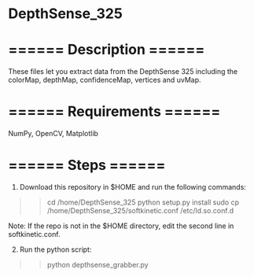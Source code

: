 # DepthSense_325
# ====== Description ======
These files let you extract data from the DepthSense 325 including the colorMap, depthMap, confidenceMap, vertices and uvMap.

# ====== Requirements ======
NumPy, OpenCV, Matplotlib

# ====== Steps ======
1. Download this repository in $HOME and run the following commands:

>> cd /home/DepthSense_325
>> python setup.py install
>> sudo cp /home/DepthSense_325/softkinetic.conf /etc/ld.so.conf.d 

Note: If the repo is not in the $HOME directory, edit the second line in softkinetic.conf.

2. Run the python script:

>> python depthsense_grabber.py
